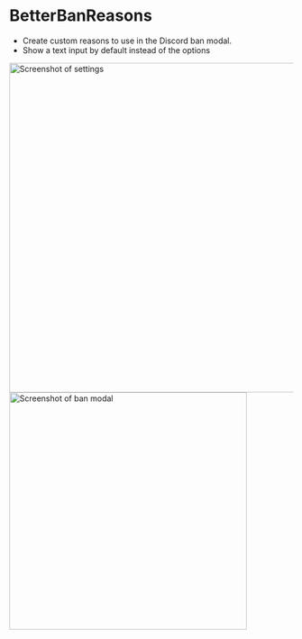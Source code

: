 # BetterBanReasons

* Create custom reasons to use in the Discord ban modal.
* Show a text input by default instead of the options

<img width="585" alt="Screenshot of settings" src="https://github.com/user-attachments/assets/e43e1d0e-6f44-434a-8af5-bc03b6862bd2" />
<img width="421" alt="Screenshot of ban modal" src="https://github.com/user-attachments/assets/aef9c780-a6d5-4e8d-a3a5-7dd0583b6a6d" />
